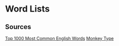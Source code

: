 # Word Lists

## Sources

[Top 1000 Most Common English Words](https://1000mostcommonwords.com/)
[Monkey Type](https://github.com/miodec/monkeytype)
